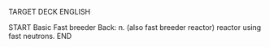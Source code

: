 TARGET DECK
ENGLISH

START
Basic
Fast breeder
Back: n. (also fast breeder reactor) reactor using fast neutrons.
END
